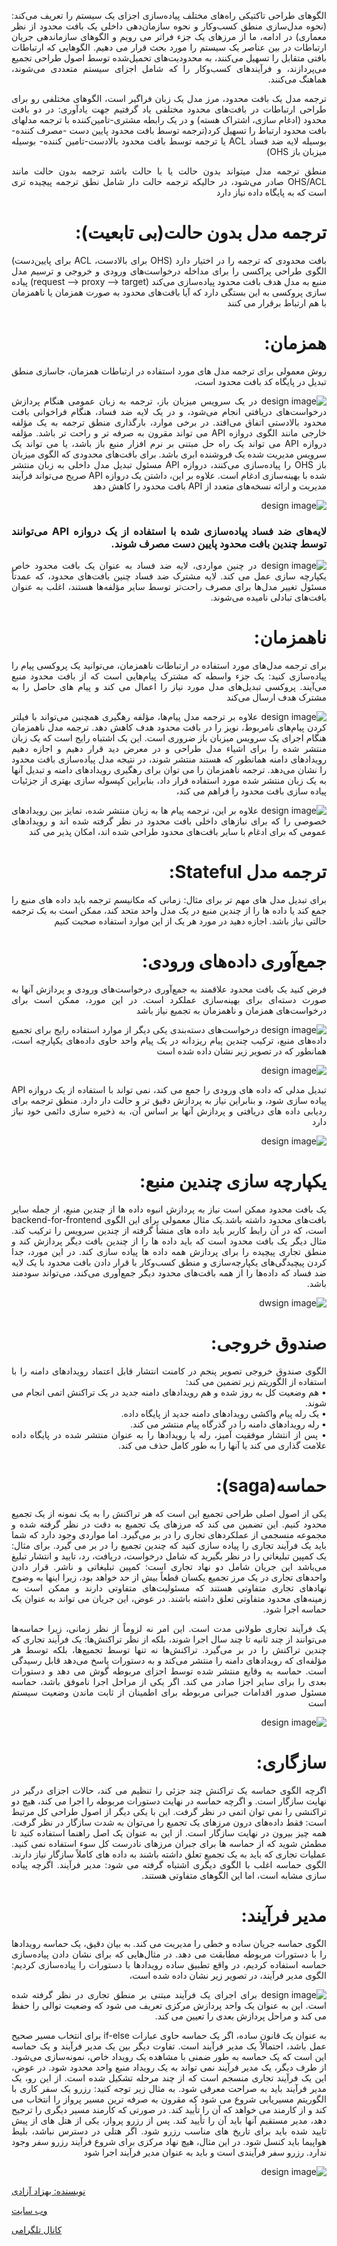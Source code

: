 <div align="justify" dir="rtl">

الگوهای طراحی تاکتیکی راه‌های مختلف پیاده‌سازی اجزای یک سیستم را تعریف می‌کند: (نحوه مدل‌سازی منطق کسب‌وکار و نحوه سازمان‌دهی داخلی یک بافت محدود از نظر معماری) در ادامه، ما از مرزهای یک جزء فراتر می رویم و الگوهای سازماندهی جریان ارتباطات در بین عناصر یک سیستم را مورد بحث قرار می دهیم. الگوهایی که ارتباطات بافتی متقابل را تسهیل می‌کنند، به محدودیت‌های تحمیل‌شده توسط اصول طراحی تجمیع می‌پردازند، و فرآیندهای کسب‌وکار را که شامل اجزای سیستم متعددی می‌شوند، هماهنگ می‌کنند.

ترجمه مدل یک بافت محدود، مرز مدل یک زبان فراگیر است، الگوهای مختلفی رو برای طراحی ارتباطات در بافت‌های محدود مختلفی یاد گرفتیم جهت یادآوری: در دو بافت محدود (ادغام سازی، اشتراک هسته) و در یک رابطه مشتری-تامین‌کننده با ترجمه مدلهای بافت محدود ارتباط را تسهیل کرد(ترجمه توسط بافت محدود پایین دست -مصرف کننده- بوسیله لایه ضد فساد ACL یا ترجمه توسط بافت محدود بالادست-تامین کننده- بوسیله میزبان باز OHS)

منطق ترجمه مدل میتواند بدون حالت یا با حالت باشد ترجمه بدون حالت مانند OHS/ACL صادر می‌شود، در حالیکه ترجمه حالت دار شامل نطق ترجمه پیچیده تری است که به پایگاه داده نیاز دارد

# ترجمه مدل بدون حالت(بی تابعیت):
بافت محدودی که ترجمه را در اختیار دارد (OHS برای بالادست، ACL برای پایین‌دست) الگوی طراحی پراکسی را برای مداخله درخواست‌های ورودی و خروجی و ترسیم مدل منبع به مدل هدف بافت محدود پیاده‌سازی می‌کند 
(request --> proxy --> target)
پیاده سازی پروکسی به این بستگی دارد که آیا بافت‌های محدود به صورت همزمان یا ناهمزمان با هم ارتباط برقرار می کنند

# همزمان:
روش معمولی برای ترجمه مدل های مورد استفاده در ارتباطات همزمان، جاسازی منطق تبدیل در پایگاه کد بافت محدود است، 

![design image](./image/photo_2024-08-09_01-01-41.jpg)
 در یک سرویس میزبان باز، ترجمه به زبان عمومی هنگام پردازش درخواست‌های دریافتی انجام می‌شود، و در یک لایه ضد فساد، هنگام فراخوانی بافت محدود بالادستی اتفاق می‌افتد. در برخی موارد، بارگذاری منطق ترجمه به یک مؤلفه خارجی مانند الگوی دروازه API می تواند مقرون به صرفه تر و راحت تر باشد. مؤلفه دروازه API می تواند یک راه حل مبتنی بر نرم افزار منبع باز باشد، یا می تواند یک سرویس مدیریت شده یک فروشنده ابری باشد. برای بافت‌های محدودی که الگوی میزبان باز OHS را پیاده‌سازی می‌کنند، دروازه API مسئول تبدیل مدل داخلی به زبان منتشر شده با بهینه‌سازی ادغام است. علاوه بر این، داشتن یک دروازه API صریح می‌تواند فرآیند مدیریت و ارائه نسخه‌های متعدد از API بافت محدود را کاهش دهد 
 
 ![design image](./image/photo_2024-08-09_01-02-52.jpg)
### لایه‌های ضد فساد پیاده‌سازی شده با استفاده از یک دروازه API می‌توانند توسط چندین بافت محدود پایین دست مصرف شوند. 

![design image](./image/photo_2024-08-09_01-03-46.jpg)
 در چنین مواردی،  لایه ضد فساد به عنوان یک بافت محدود خاص یکپارچه سازی عمل می کند. لایه مشترک ضد فساد چنین بافت‌های محدود، که عمدتاً مسئول تغییر مدل‌ها برای مصرف راحت‌تر توسط سایر مؤلفه‌ها هستند، اغلب به عنوان بافت‌های تبادلی نامیده می‌شوند.

# ناهمزمان:
برای ترجمه مدل‌های مورد استفاده در ارتباطات ناهمزمان، می‌توانید یک پروکسی پیام را پیاده‌سازی کنید: یک جزء واسطه که مشترک پیام‌هایی است که از بافت محدود منبع می‌آیند. پروکسی تبدیل‌های مدل مورد نیاز را اعمال می کند و پیام های حاصل را به مشترک هدف ارسال می‌کند  

![design image](./image/photo_2024-08-09_01-04-24.jpg)
 علاوه بر ترجمه مدل پیام‌ها، مؤلفه رهگیری همچنین می‌تواند با فیلتر کردن پیام‌های نامربوط، نویز را در بافت محدود هدف کاهش دهد. ترجمه مدل ناهمزمان هنگام اجرای یک سرویس میزبان باز ضروری است. این یک اشتباه رایج است که یک زبان منتشر شده را برای اشیاء مدل طراحی و در معرض دید قرار دهیم و اجازه دهیم رویدادهای دامنه همانطور که هستند منتشر شوند، در نتیجه مدل پیاده‌سازی بافت محدود را نشان می‌دهد.  ترجمه ناهمزمان را می توان برای رهگیری رویدادهای دامنه و تبدیل آنها به یک زبان منتشر شده مورد استفاده قرار داد، بنابراین کپسوله سازی بهتری از جزئیات پیاده سازی بافت محدود را فراهم می کند، 

![design image](./image/photo_2024-08-09_01-05-16.jpg)
  علاوه بر این، ترجمه پیام ها به زبان منتشر شده، تمایز بین رویدادهای خصوصی را که برای نیازهای داخلی بافت محدود در نظر گرفته شده اند و رویدادهای عمومی که برای ادغام با سایر بافت‌های محدود طراحی شده اند، امکان پذیر می کند

# ترجمه مدل Stateful:
برای تبدیل مدل های مهم تر برای مثال: زمانی که مکانیسم ترجمه باید داده های منبع را جمع کند یا داده ها را از چندین منبع در یک مدل واحد متحد کند، ممکن است به یک ترجمه حالتی نیاز باشد. اجازه دهید در مورد هر یک از این موارد استفاده صحبت کنیم

# جمع‌آوری داده‌های ورودی:
فرض کنید یک بافت محدود علاقمند به جمع‌آوری درخواست‌های ورودی و پردازش آنها به صورت دسته‌ای برای بهینه‌سازی عملکرد است.  در این مورد، ممکن است برای درخواست‌های همزمان و ناهمزمان به تجمیع نیاز باشد 

![design image](./image/photo_2024-08-09_01-11-37.jpg)
 درخواست‌های دسته‌بندی یکی دیگر از موارد استفاده رایج برای تجمیع داده‌های منبع، ترکیب چندین پیام ریزدانه در یک پیام واحد حاوی داده‌های یکپارچه است، همانطور که در تصویر زیر نشان داده شده است
 
 ![design image](./image/photo_2024-08-09_01-11-58.jpg)

تبدیل مدلی که داده های ورودی را جمع می کند، نمی تواند با استفاده از یک دروازه API پیاده سازی شود، و بنابراین نیاز به پردازش دقیق تر و حالت دار دارد.  منطق ترجمه برای ردیابی داده های دریافتی و پردازش آنها بر اساس آن، به ذخیره سازی دائمی خود نیاز دارد 

![design image](./image/photo_2024-08-09_01-12-27.jpg)

# یکپارچه سازی چندین منبع:
یک بافت محدود ممکن است نیاز به پردازش انبوه داده ها از چندین منبع، از جمله سایر بافت‌های محدود داشته باشد.یک مثال معمولی برای این الگوی backend-for-frontend است، که در آن رابط کاربر باید داده های منشأ گرفته از چندین سرویس را ترکیب کند. مثال دیگر یک بافت محدود است که باید داده ها را از چندین بافت دیگر پردازش کند و منطق تجاری پیچیده را برای پردازش همه داده ها پیاده سازی کند. در این مورد، جدا کردن پیچیدگی‌های یکپارچه‌سازی و منطق کسب‌وکار با قرار دادن بافت محدود با یک لایه ضد فساد که داده‌ها را از همه بافت‌های محدود دیگر جمع‌آوری می‌کند، می‌تواند سودمند باشد. 

![dwsign image](./image/photo_2024-08-09_01-12-57.jpg)

# صندوق خروجی:
الگوی صندوق خروجی تصویر پنجم در کامنت انتشار قابل اعتماد رویدادهای دامنه را با استفاده از الگوریتم زیر تضمین می کند:
<br> • هم وضعیت کل به روز شده و هم رویدادهای دامنه جدید در یک تراکنش اتمی انجام می شوند.
<br> • یک رله پیام واکشی رویدادهای دامنه جدید از پایگاه داده.
<br> • رله رویدادهای دامنه را در گذرگاه پیام منتشر می کند.
<br> • پس از انتشار موفقیت آمیز، رله یا رویدادها را به عنوان منتشر شده در پایگاه داده علامت گذاری می کند یا آنها را به طور کامل حذف می کند.

# حماسه(saga):
یکی از اصول اصلی طراحی تجمیع این است که هر تراکنش را به یک نمونه از یک تجمیع محدود کنیم. این تضمین می کند که مرزهای یک تجمیع به دقت در نظر گرفته شده و مجموعه منسجمی از عملکردهای تجاری را در بر می‌گیرد. اما مواردی وجود دارد که شما باید یک فرآیند تجاری را پیاده سازی کنید که چندین تجمیع را در بر می گیرد.
 برای مثال: یک‌ کمپین تبلیغاتی را در نظر بگیرید که شامل درخواست، دریافت، رد، تایید و انتشار تبلیغ می‌باشد
 این جریان شامل دو نهاد تجاری است: کمپین تبلیغاتی و ناشر. قرار دادن واحدهای تجاری در یک مرز تجمیع یکسان قطعاً بیش از حد خواهد بود، زیرا اینها به وضوح نهادهای تجاری متفاوتی هستند که مسئولیت‌های متفاوتی دارند و ممکن است به زمینه‌های محدود متفاوتی تعلق داشته باشند.  در عوض، این جریان می تواند به عنوان یک حماسه اجرا شود.


یک فرآیند تجاری طولانی مدت است. این امر نه لزوماً از نظر زمانی، زیرا حماسه‌ها می‌توانند از چند ثانیه تا چند سال اجرا شوند، بلکه از نظر تراکنش‌ها: یک فرآیند تجاری که چندین تراکنش را در بر می‌گیرد. تراکنش‌ها نه تنها توسط تجمیع‌ها، بلکه توسط هر مؤلفه‌ای که رویدادهای دامنه را منتشر می‌کند و به دستورات پاسخ می‌دهد قابل رسیدگی است.  حماسه به وقایع منتشر شده توسط اجزای مربوطه گوش می دهد و دستورات بعدی را برای سایر اجزا صادر می کند. اگر یکی از مراحل اجرا ناموفق باشد، حماسه مسئول صدور اقدامات جبرانی مربوطه برای اطمینان از ثابت ماندن وضعیت سیستم است 

![design image](./image/photo_2024-08-09_01-19-47.jpg)

# سازگاری:
اگرچه الگوی حماسه یک تراکنش چند جزئی را تنظیم می کند، حالات اجزای درگیر در نهایت سازگار است. و اگرچه حماسه در نهایت دستورات مربوطه را اجرا می کند، هیچ دو تراکنشی را نمی توان اتمی در نظر گرفت.
این با یکی دیگر از اصول طراحی کل مرتبط است:
فقط داده‌های درون مرزهای یک تجمیع را می‌توان به شدت سازگار در نظر گرفت.
همه چیز بیرون در نهایت سازگار است.
از این به عنوان یک اصل راهنما استفاده کنید تا مطمئن شوید که از حماسه ها برای جبران مرزهای نادرست کل سوء استفاده نمی کنید.  عملیات تجاری که باید به یک تجمیع تعلق داشته باشند به داده های کاملاً سازگار نیاز دارند.
الگوی حماسه اغلب با الگوی دیگری اشتباه گرفته می شود: مدیر فرآیند.  اگرچه پیاده سازی مشابه است، اما این الگوهای متفاوتی هستند.

# مدیر فرآیند:
الگوی حماسه جریان ساده و خطی را مدیریت می کند. به بیان دقیق، یک حماسه رویدادها را با دستورات مربوطه مطابقت می دهد. در مثال‌هایی که برای نشان دادن پیاده‌سازی حماسه استفاده کردیم، در واقع تطبیق ساده رویدادها با دستورات را پیاده‌سازی کردیم:
الگوی مدیر فرآیند، در تصویر زیر نشان داده شده است،

![design image](./image/photo_2024-08-09_01-20-10.jpg)
 برای اجرای یک فرآیند مبتنی بر منطق تجاری در نظر گرفته شده است.  این به عنوان یک واحد پردازش مرکزی تعریف می شود که وضعیت توالی را حفظ می کند و مراحل پردازش بعدی را تعیین می کند.

به عنوان یک قانون ساده، اگر یک حماسه حاوی عبارات if-else برای انتخاب مسیر صحیح عمل باشد، احتمالاً یک مدیر فرآیند است. تفاوت دیگر بین یک مدیر فرآیند و یک حماسه این است که یک حماسه به طور ضمنی با مشاهده یک رویداد خاص، نمونه‌سازی می‌شود.  از طرف دیگر، یک مدیر فرآیند نمی تواند به یک رویداد منبع واحد محدود شود. در عوض، این یک فرآیند تجاری منسجم است که از چند مرحله تشکیل شده است. از این رو، یک مدیر فرآیند باید به صراحت معرفی شود.  به مثال زیر توجه کنید:
 رزرو یک سفر کاری با الگوریتم مسیریابی شروع می شود که مقرون به صرفه ترین مسیر پرواز را انتخاب می کند و از کارمند می خواهد که آن را تأیید کند. در صورتی که کارمند مسیر دیگری را ترجیح دهد، مدیر مستقیم آنها باید آن را تأیید کند. پس از رزرو پرواز، یکی از هتل های از پیش تایید شده باید برای تاریخ های مناسب رزرو شود.  اگر هتلی در دسترس نباشد، بلیط هواپیما باید کنسل شود. در این مثال، هیچ نهاد مرکزی برای شروع فرآیند رزرو سفر وجود ندارد.  رزرو سفر فرآیندی است و باید به عنوان مدیر فرآیند اجرا شود 
 
 ![design image](./image/photo_2024-08-09_01-20-30.jpg)

</div>



[نویسنده: بهزاد آزادی](https://github.com/behzad-azadi2693)

[وب سایت](https://codecrafters.ir)

[کانال تلگرامی](https://t.me/Code_Crafters)

